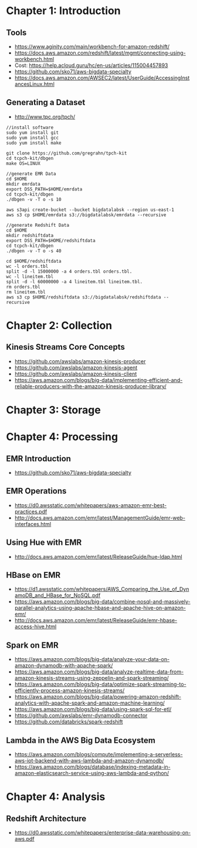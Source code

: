 # Chapter 1: Introduction
## Tools 
* https://www.aginity.com/main/workbench-for-amazon-redshift/
* https://docs.aws.amazon.com/redshift/latest/mgmt/connecting-using-workbench.html
* Cost: https://help.acloud.guru/hc/en-us/articles/115004457893
* https://github.com/sko71/aws-bigdata-specialty
* https://docs.aws.amazon.com/AWSEC2/latest/UserGuide/AccessingInstancesLinux.html

## Generating a Dataset
* http://www.tpc.org/tpch/

```
//install software
sudo yum install git
sudo yum install gcc
sudo yum install make

git clone https://github.com/gregrahn/tpch-kit
cd tcpch-kit/dbgen
make OS=LINUX

//generate EMR Data 
cd $HOME
mkdir emrdata
export DSS_PATH=$HOME/emrdata
cd tcpch-kit/dbgen
./dbgen -v -T o -s 10

aws s3api create-bucket --bucket bigdatalabsk --region us-east-1
aws s3 cp $HOME/emrdata s3://bigdatalabsk/emrdata --recursive

//generate Redshift Data 
cd $HOME
mkdir redshiftdata
export DSS_PATH=$HOME/redshiftdata
cd tcpch-kit/dbgen
./dbgen -v -T o -s 40

cd $HOME/redshiftdata
wc -l orders.tbl
split -d -l 15000000 -a 4 orders.tbl orders.tbl.
wc -l lineitem.tbl
split -d -l 60000000 -a 4 lineitem.tbl lineitem.tbl.
rm orders.tbl
rm lineitem.tbl
aws s3 cp $HOME/redshiftdata s3://bigdatalabsk/redshiftdata --recursive
```


# Chapter 2: Collection
## Kinesis Streams Core Concepts
* https://github.com/awslabs/amazon-kinesis-producer
* https://github.com/awslabs/amazon-kinesis-agent
* https://github.com/awslabs/amazon-kinesis-client
* https://aws.amazon.com/blogs/big-data/implementing-efficient-and-reliable-producers-with-the-amazon-kinesis-producer-library/

# Chapter 3: Storage

# Chapter 4: Processing
## EMR Introduction
* https://github.com/sko71/aws-bigdata-specialty

## EMR Operations
* https://d0.awsstatic.com/whitepapers/aws-amazon-emr-best-practices.pdf
* http://docs.aws.amazon.com/emr/latest/ManagementGuide/emr-web-interfaces.html

## Using Hue with EMR
* http://docs.aws.amazon.com/emr/latest/ReleaseGuide/hue-ldap.html

## HBase on EMR
* https://d1.awsstatic.com/whitepapers/AWS_Comparing_the_Use_of_DynamoDB_and_HBase_for_NoSQL.pdf
* https://aws.amazon.com/blogs/big-data/combine-nosql-and-massively-parallel-analytics-using-apache-hbase-and-apache-hive-on-amazon-emr/
* http://docs.aws.amazon.com/emr/latest/ReleaseGuide/emr-hbase-access-hive.html

## Spark on EMR
* https://aws.amazon.com/blogs/big-data/analyze-your-data-on-amazon-dynamodb-with-apache-spark/
* https://aws.amazon.com/blogs/big-data/analyze-realtime-data-from-amazon-kinesis-streams-using-zeppelin-and-spark-streaming/
* https://aws.amazon.com/blogs/big-data/optimize-spark-streaming-to-efficiently-process-amazon-kinesis-streams/
* https://aws.amazon.com/blogs/big-data/powering-amazon-redshift-analytics-with-apache-spark-and-amazon-machine-learning/
* https://aws.amazon.com/blogs/big-data/using-spark-sql-for-etl/
* https://github.com/awslabs/emr-dynamodb-connector
* https://github.com/databricks/spark-redshift

## Lambda in the AWS Big Data Ecosystem
* https://aws.amazon.com/blogs/compute/implementing-a-serverless-aws-iot-backend-with-aws-lambda-and-amazon-dynamodb/
* https://aws.amazon.com/blogs/database/indexing-metadata-in-amazon-elasticsearch-service-using-aws-lambda-and-python/


# Chapter 4: Analysis
## Redshift Architecture
* https://d0.awsstatic.com/whitepapers/enterprise-data-warehousing-on-aws.pdf
